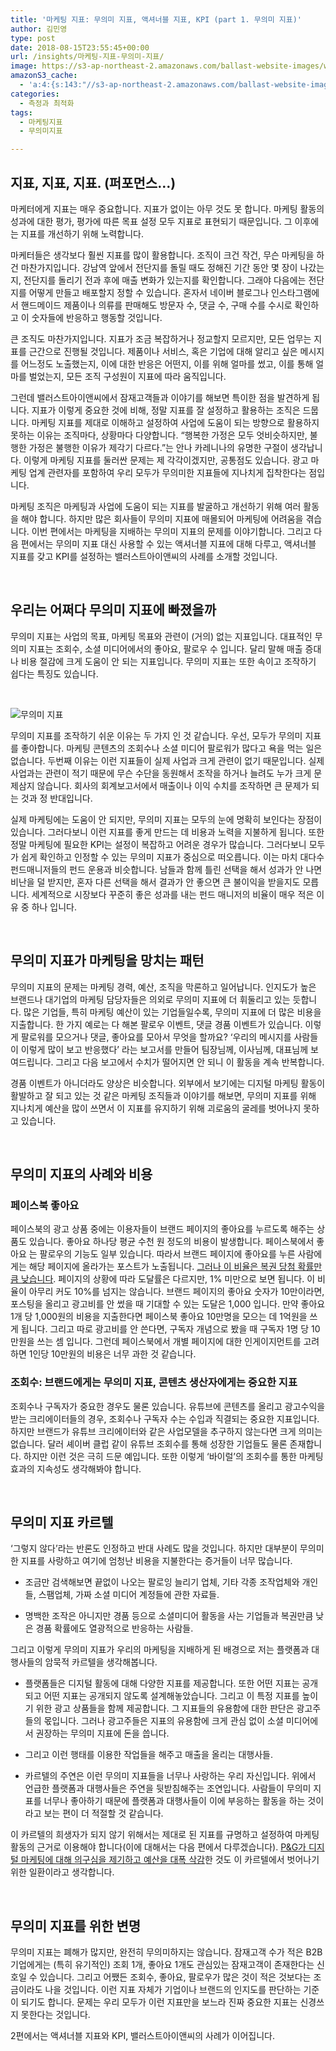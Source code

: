 ```yaml
---
title: '마케팅 지표: 무의미 지표, 액셔너블 지표, KPI (part 1. 무의미 지표)'
author: 김민영
type: post
date: 2018-08-15T23:55:45+00:00
url: /insights/마케팅-지표-무의미-지표/
image: https://s3-ap-northeast-2.amazonaws.com/ballast-website-images/wp-content/uploads/2018/08/16085036/%EB%AC%B4%EC%9D%98%EB%AF%B8-%EC%A7%80%ED%91%9C.jpg
amazonS3_cache:
  - 'a:4:{s:143:"//s3-ap-northeast-2.amazonaws.com/ballast-website-images/wp-content/uploads/2018/08/16085036/%EB%AC%B4%EC%9D%98%EB%AF%B8-%EC%A7%80%ED%91%9C.jpg";i:54694;s:97:"//www.ballast.co.kr/wp-content/uploads/2018/08/%EB%AC%B4%EC%9D%98%EB%AF%B8-%EC%A7%80%ED%91%9C.jpg";i:54694;s:67:"//www.ballast.co.kr/wp-content/uploads/2018/08/무의미-지표.jpg";i:54694;s:113:"//s3-ap-northeast-2.amazonaws.com/ballast-website-images/wp-content/uploads/2018/08/16085036/무의미-지표.jpg";i:54694;}'
categories:
  - 측정과 최적화
tags:
  - 마케팅지표
  - 무의미지표

---
```


## 지표, 지표, 지표. (퍼포먼스&#8230;)

마케터에게 지표는 매우 중요합니다. 지표가 없이는 아무 것도 못 합니다. 마케팅 활동의 성과에 대한 평가, 평가에 따른 목표 설정 모두 지표로 표현되기 때문입니다. 그 이후에는 지표를 개선하기 위해 노력합니다.

마케터들은 생각보다 훨씬 지표를 많이 활용합니다. 조직이 크건 작건, 무슨 마케팅을 하건 마찬가지입니다. 강남역 앞에서 전단지를 돌릴 때도 정해진 기간 동안 몇 장이 나갔는지, 전단지를 돌리기 전과 후에 매출 변화가 있는지를 확인합니다. 그래야 다음에는 전단지를 어떻게 만들고 배포할지 정할 수 있습니다. 혼자서 네이버 블로그나 인스타그램에서 핸드메이드 제품이나 의류를 판매해도 방문자 수, 댓글 수, 구매 수를 수시로 확인하고 이 숫자들에 반응하고 행동할 것입니다.

큰 조직도 마찬가지입니다. 지표가 조금 복잡하거나 정교할지 모르지만, 모든 업무는 지표를 근간으로 진행될 것입니다. 제품이나 서비스, 혹은 기업에 대해 알리고 싶은 메시지를 어느정도 노출했는지, 이에 대한 반응은 어떤지, 이를 위해 얼마를 썼고, 이를 통해 얼마를 벌었는지, 모든 조직 구성원이 지표에 따라 움직입니다.

그런데 밸러스트아이앤씨에서 잠재고객들과 이야기를 해보면 특이한 점을 발견하게 됩니다. 지표가 이렇게 중요한 것에 비해, 정말 지표를 잘 설정하고 활용하는 조직은 드뭅니다. 마케팅 지표를 제대로 이해하고 설정하여 사업에 도움이 되는 방향으로 활용하지 못하는 이유는 조직마다, 상황마다 다양합니다. “행복한 가정은 모두 엇비슷하지만, 불행한 가정은 불행한 이유가 제각기 다르다.”는 안나 카레니나의 유명한 구절이 생각납니다. 이렇게 마케팅 지표를 둘러싼 문제는 제 각각이겠지만, 공통점도 있습니다. 광고 마케팅 업계 관련자를 포함하여 우리 모두가 무의미한 지표들에 지나치게 집착한다는 점입니다.

마케팅 조직은 마케팅과 사업에 도움이 되는 지표를 발굴하고 개선하기 위해 여러 활동을 해야 합니다. 하지만 많은 회사들이 무의미 지표에 매몰되어 마케팅에 어려움을 겪습니다. 이번 편에서는 마케팅을 지배하는 무의미 지표의 문제를 이야기합니다. 그리고 다음 편에서는 무의미 지표 대신 사용할 수 있는 액셔너블 지표에 대해 다루고, 액셔너블 지표를 갖고 KPI를 설정하는 밸러스트아이앤씨의 사례를 소개할 것입니다.

&nbsp;

## 우리는 어쩌다 무의미 지표에 빠졌을까

무의미 지표는 사업의 목표, 마케팅 목표와 관련이 (거의) 없는 지표입니다. 대표적인 무의미 지표는 조회수, 소셜 미디어에서의 좋아요, 팔로우 수 입니다. 달리 말해 매출 증대나 비용 절감에 크게 도움이 안 되는 지표입니다. 무의미 지표는 또한 속이고 조작하기 쉽다는 특징도 있습니다.

&nbsp;

<img class="alignnone wp-image-54694 responsive" src="https://s3-ap-northeast-2.amazonaws.com/ballast-website-images/wp-content/uploads/2018/08/16085036/%EB%AC%B4%EC%9D%98%EB%AF%B8-%EC%A7%80%ED%91%9C.jpg" alt="무의미 지표">
&nbsp;

무의미 지표를 조작하기 쉬운 이유는 두 가지 인 것 같습니다. 우선, 모두가 무의미 지표를 좋아합니다. 마케팅 콘텐츠의 조회수나 소셜 미디어 팔로워가 많다고 욕을 먹는 일은 없습니다. 두번째 이유는 이런 지표들이 실제 사업과 크게 관련이 없기 때문입니다. 실제 사업과는 관련이 적기 때문에 무슨 수단을 동원해서 조작을 하거나 늘려도 누가 크게 문제삼지 않습니다. 회사의 회계보고서에서 매출이나 이익 수치를 조작하면 큰 문제가 되는 것과 정 반대입니다.

실제 마케팅에는 도움이 안 되지만, 무의미 지표는 모두의 눈에 명확히 보인다는 장점이 있습니다. 그러다보니 이런 지표를 좋게 만드는 데 비용과 노력을 지불하게 됩니다. 또한 정말 마케팅에 필요한 KPI는 설정이 복잡하고 어려운 경우가 많습니다. 그러다보니 모두가 쉽게 확인하고 인정할 수 있는 무의미 지표가 중심으로 떠오릅니다. 이는 마치 대다수 펀드매니저들의 펀드 운용과 비슷합니다. 남들과 함께 틀린 선택을 해서 성과가 안 나면 비난을 덜 받지만, 혼자 다른 선택을 해서 결과가 안 좋으면 큰 불이익을 받을지도 모릅니다. 세계적으로 시장보다 꾸준히 좋은 성과를 내는 펀드 매니저의 비율이 매우 적은 이유 중 하나 입니다.

&nbsp;

## 무의미 지표가 마케팅을 망치는 패턴

무의미 지표의 문제는 마케팅 경력, 예산, 조직을 막론하고 일어납니다. 인지도가 높은 브랜드나 대기업의 마케팅 담당자들은 의외로 무의미 지표에 더 휘둘리고 있는 듯합니다. 많은 기업들, 특히 마케팅 예산이 있는 기업들일수록, 무의미 지표에 더 많은 비용을 지출합니다. 한 가지 예로는 다 해본 팔로우 이벤트, 댓글 경품 이벤트가 있습니다. 이렇게 팔로워를 모으거나 댓글, 좋아요를 모아서 무엇을 할까요? ‘우리의 메시지를 사람들이 이렇게 많이 보고 반응했다’ 라는 보고서를 만들어 팀장님께, 이사님께, 대표님께 보여드립니다. 그리고 다음 보고에서 수치가 떨어지면 안 되니 이 활동을 계속 반복합니다.

경품 이벤트가 아니더라도 양상은 비슷합니다. 외부에서 보기에는 디지털 마케팅 활동이 활발하고 잘 되고 있는 것 같은 마케팅 조직들과 이야기를 해보면, 무의미 지표를 위해 지나치게 예산을 많이 쓰면서 이 지표를 유지하기 위해 괴로움의 굴레를 벗어나지 못하고 있습니다.

&nbsp;

## 무의미 지표의 사례와 비용

### 페이스북 좋아요

페이스북의 광고 상품 중에는 이용자들이 브랜드 페이지의 좋아요를 누르도록 해주는 상품도 있습니다. 좋아요 하나당 평균 수천 원 정도의 비용이 발생합니다. 페이스북에서 좋아요 는 팔로우의 기능도 일부 있습니다. 따라서 브랜드 페이지에 좋아요를 누른 사람에게는 해당 페이지에 올라가는 포스트가 노출됩니다. [그러나 이 비율은 복권 당첨 확률만큼 낮습니다][1]. 페이지의 상황에 따라 도달률은 다르지만, 1% 미만으로 보면 됩니다. 이 비율이 아무리 커도 10%를 넘지는 않습니다. 브랜드 페이지의 좋아요 숫자가 10만이라면, 포스팅을 올리고 광고비를 안 썼을 때 기대할 수 있는 도달은 1,000 입니다. 만약 좋아요 1개 당 1,000원의 비용을 지출한다면 페이스북 좋아요 10만명을 모으는 데 1억원을 쓰게 됩니다. 그리고 따로 광고비를 안 쓴다면, 구독자 개념으로 봤을 때 구독자 1명 당 10만원을 쓰는 셈 입니다. 그런데 페이스북에서 개별 페이지에 대한 인게이지먼트를 고려하면 1인당 10만원의 비용은 너무 과한 것 같습니다.

### 조회수: 브랜드에게는 무의미 지표, 콘텐츠 생산자에게는 중요한 지표

조회수나 구독자가 중요한 경우도 물론 있습니다. 유튜브에 콘텐츠를 올리고 광고수익을 받는 크리에이터들의 경우, 조회수나 구독자 수는 수입과 직결되는 중요한 지표입니다. 하지만 브랜드가 유튜브 크리에이터와 같은 사업모델을 추구하지 않는다면 크게 의미는 없습니다. 달러 셰이버 클럽 같이 유튜브 조회수를 통해 성장한 기업들도 물론 존재합니다. 하지만 이런 것은 극히 드문 예입니다. 또한 이렇게 ‘바이럴’의 조회수를 통한 마케팅 효과의 지속성도 생각해봐야 합니다.

&nbsp;

## 무의미 지표 카르텔

‘그렇지 않다’라는 반론도 인정하고 반대 사례도 많을 것입니다. 하지만 대부분이 무의미한 지표를 사랑하고 여기에 엄청난 비용을 지불한다는 증거들이 너무 많습니다.

  * 조금만 검색해보면 끝없이 나오는 팔로잉 늘리기 업체, 기타 각종 조작업체와 개인들, 스팸업체, 가짜 소셜 미디어 계정들에 관한 자료들.
  &nbsp;

  * 명백한 조작은 아니지만 경품 등으로 소셜미디어 활동을 사는 기업들과 복권만큼 낮은 경품 확률에도 열광적으로 반응하는 사람들.

그리고 이렇게 무의미 지표가 우리의 마케팅을 지배하게 된 배경으로 저는 플랫폼과 대행사들의 암묵적 카르텔을 생각해봅니다.

  * 플랫폼들은 디지털 활동에 대해 다양한 지표를 제공합니다. 또한 어떤 지표는 공개되고 어떤 지표는 공개되지 않도록 설계해놓았습니다. 그리고 이 특정 지표를 높이기 위한 광고 상품들을 함께 제공합니다. 그 지표들의 유용함에 대한 판단은 광고주들의 몫입니다. 그러나 광고주들은 지표의 유용함에 크게 관심 없이 소셜 미디어에서 권장하는 무의미 지표에 돈을 씁니다.
  &nbsp;

  * 그리고 이런 행태를 이용한 작업들을 해주고 매출을 올리는 대행사들.
  &nbsp;

  * 카르텔의 주연은 이런 무의미 지표들을 너무나 사랑하는 우리 자신입니다. 위에서 언급한 플랫폼과 대행사들은 주연을 뒷받침해주는 조연입니다. 사람들이 무의미 지표를 너무나 좋아하기 때문에 플랫폼과 대행사들이 이에 부응하는 활동을 하는 것이라고 보는 편이 더 적절할 것 같습니다. 

이 카르텔의 희생자가 되지 않기 위해서는 제대로 된 지표를 규명하고 설정하여 마케팅 활동의 근거로 이용해야 합니다(이에 대해서는 다음 편에서 다루겠습니다). [P&G가 디지털 마케팅에 대해 의구심을 제기하고 예산을 대폭 삭감][2]한 것도 이 카르텔에서 벗어나기 위한 일환이라고 생각합니다.

&nbsp;

## 무의미 지표를 위한 변명

무의미 지표는 폐해가 많지만, 완전히 무의미하지는 않습니다. 잠재고객 수가 적은 B2B 기업에게는 (특히 유기적인) 조회 1개, 좋아요 1개도 관심있는 잠재고객이 존재한다는 신호일 수 있습니다. 그리고 어쨌든 조회수, 좋아요, 팔로우가 많은 것이 적은 것보다는 조금이라도 나을 것입니다. 이런 지표 자체가 기업이나 브랜드의 인지도를 판단하는 기준이 되기도 합니다. 문제는 우리 모두가 이런 지표만을 보느라 진짜 중요한 지표는 신경쓰지 못한다는 것입니다.

2편에서는 액셔너블 지표와 KPI, 밸러스트아이앤씨의 사례가 이어집니다.

 [1]: /insights/%ed%8e%98%ec%9d%b4%ec%8a%a4%eb%b6%81-%eb%89%b4%ec%8a%a4%ed%94%bc%eb%93%9c-%ec%97%85%eb%8d%b0%ec%9d%b4%ed%8a%b8-%eb%b8%8c%eb%9e%9c%eb%93%9c-%eb%a7%88%ec%bc%80%ed%8c%85/
 [2]: /insights/%eb%94%94%ec%a7%80%ed%84%b8-%eb%a7%88%ec%bc%80%ed%8c%85-%eb%b8%8c%eb%9e%9c%eb%93%9c-%ea%b4%80%eb%a0%a8%ec%84%b1/